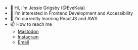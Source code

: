 - 👋 Hi, I’m Jessie Grigsby (@EveKaia)
- 👀 I’m interested in Frontend Development and Accessibility
- 🌱 I’m currently learning ReactJS and AWS
- 📫 How to reach me 
  - [Mastodon](https://tech.lgbt/@evekaia)
  - [Instagram](https://www.instagram.com/evekaia/)
  - [Email](kaiablackthorne@gmail.com)
